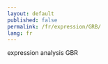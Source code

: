 ```yaml
---
layout: default
published: false
permalink: /fr/expression/GRB/
lang: fr
---
```


expression analysis GBR
